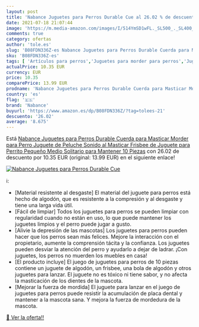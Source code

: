 ```yaml
---
layout: post
title: 'Nabance Juguetes para Perros Durable Cue al 26.02 % de descuento'
date: 2021-07-18 21:07:44
image: 'https://m.media-amazon.com/images/I/514YmSD1wFL._SL500_._SL400_.jpg'
comments: true
category: ofertas
author: 'tole.es'
slug: 'B08FDN336Z-es Nabance Juguetes para Perros Durable Cuerda para Masticar...'
sku: 'B08FDN336Z-es'
tags: [ 'Artículos para perros','Juguetes para morder para perros','Juguetes para perros','Productos para mascotas','juguetes','nabance','peluche', ]
actualPrice: 10.35 EUR
currency: EUR
price: 10.35
comparePrice: 13.99 EUR
prodname: 'Nabance Juguetes para Perros Durable Cuerda para Masticar Morder para Perro Juguete de Peluche Sonido al Masticar  Frisbee de Juguete para Perrito Pequeño Medio Solitario para Mantener 10 Piezas'
country: 'es'
flag: '🇪🇸'
brand: 'Nabance'
buyurl: 'https://www.amazon.es/dp/B08FDN336Z/?tag=tolees-21'
descuento: '26.02'
average: '8.675'
---
```


Está [Nabance Juguetes para Perros Durable Cuerda para Masticar Morder para Perro Juguete de Peluche Sonido al Masticar  Frisbee de Juguete para Perrito Pequeño Medio Solitario para Mantener 10 Piezas](https://www.amazon.es/dp/B08FDN336Z/?tag=tolees-21) con 26.02 de descuento por 10.35 EUR (original: 13.99 EUR) en el siguiente enlace!

[![Nabance Juguetes para Perros Durable Cue](https://m.media-amazon.com/images/I/514YmSD1wFL._SL500_._SL400_.jpg)](https://www.amazon.es/dp/B08FDN336Z/?tag=tolees-21)

ℹ️:

- [Material resistente al desgaste] El material del juguete para perros está hecho de algodón, que es resistente a la compresión y al desgaste y tiene una larga vida útil.
- [Fácil de limpiar] Todos los juguetes para perros se pueden limpiar con regularidad cuando no están en uso, lo que puede mantener los juguetes limpios y el perro puede jugar a gusto.
- [Alivie la depresión de las mascotas] Los juguetes para perros pueden hacer que los perros sean más felices. Mejore la interacción con el propietario, aumente la comprensión tácita y la confianza. Los juguetes pueden desviar la atención del perro y ayudarlo a dejar de ladrar. ¡Con juguetes, los perros no muerden los muebles en casa!
- [El producto incluye] El juego de juguetes para perros de 10 piezas contiene un juguete de algodón, un frisbee, una bola de algodón y otros juguetes para lanzar. El juguete no es tóxico ni tiene sabor, y no afecta la masticación de los dientes de la mascota.
- [Mejorar la fuerza de mordida] El juguete para lanzar en el juego de juguetes para perros puede resistir la acumulación de placa dental y mantener a la mascota sana. Y mejora la fuerza de mordedura de la mascota.

[🛒 Ver la oferta!!](https://www.amazon.es/dp/B08FDN336Z/?tag=tolees-21)
